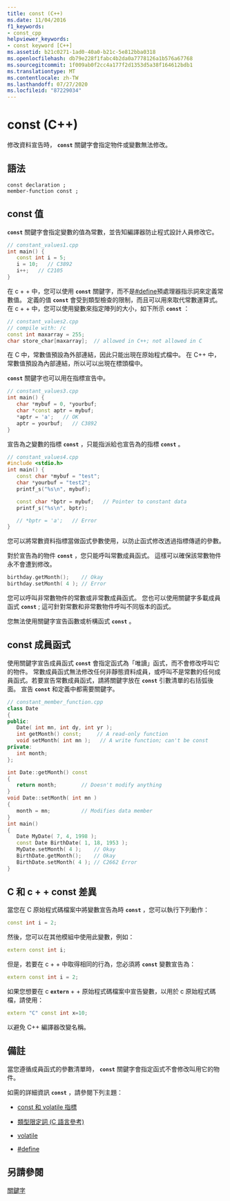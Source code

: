 ```yaml
---
title: const (C++)
ms.date: 11/04/2016
f1_keywords:
- const_cpp
helpviewer_keywords:
- const keyword [C++]
ms.assetid: b21c0271-1ad0-40a0-b21c-5e812bba0318
ms.openlocfilehash: db79e228f1fabc4b2da0a7778126a1b576a67768
ms.sourcegitcommit: 1f009ab0f2cc4a177f2d1353d5a38f164612bdb1
ms.translationtype: MT
ms.contentlocale: zh-TW
ms.lasthandoff: 07/27/2020
ms.locfileid: "87229034"
---
```

# <a name="const-c"></a>const (C++)

修改資料宣告時， **`const`** 關鍵字會指定物件或變數無法修改。

## <a name="syntax"></a>語法

```
const declaration ;
member-function const ;
```

## <a name="const-values"></a>const 值

**`const`** 關鍵字會指定變數的值為常數，並告知編譯器防止程式設計人員修改它。

```cpp
// constant_values1.cpp
int main() {
   const int i = 5;
   i = 10;   // C3892
   i++;   // C2105
}
```

在 c + + 中，您可以使用 **`const`** 關鍵字，而不是[#define](../preprocessor/hash-define-directive-c-cpp.md)預處理器指示詞來定義常數值。 定義的值 **`const`** 會受到類型檢查的限制，而且可以用來取代常數運算式。 在 c + + 中，您可以使用變數來指定陣列的大小，如下所示 **`const`** ：

```cpp
// constant_values2.cpp
// compile with: /c
const int maxarray = 255;
char store_char[maxarray];  // allowed in C++; not allowed in C
```

在 C 中，常數值預設為外部連結，因此只能出現在原始程式檔中。 在 C++ 中，常數值預設為內部連結，所以可以出現在標頭檔中。

**`const`** 關鍵字也可以用在指標宣告中。

```cpp
// constant_values3.cpp
int main() {
   char *mybuf = 0, *yourbuf;
   char *const aptr = mybuf;
   *aptr = 'a';   // OK
   aptr = yourbuf;   // C3892
}
```

宣告為之變數的指標 **`const`** ，只能指派給也宣告為的指標 **`const`** 。

```cpp
// constant_values4.cpp
#include <stdio.h>
int main() {
   const char *mybuf = "test";
   char *yourbuf = "test2";
   printf_s("%s\n", mybuf);

   const char *bptr = mybuf;   // Pointer to constant data
   printf_s("%s\n", bptr);

   // *bptr = 'a';   // Error
}
```

您可以將常數資料指標當做函式參數使用，以防止函式修改透過指標傳遞的參數。

對於宣告為的物件 **`const`** ，您只能呼叫常數成員函式。 這樣可以確保該常數物件永不會遭到修改。

```cpp
birthday.getMonth();    // Okay
birthday.setMonth( 4 ); // Error
```

您可以呼叫非常數物件的常數或非常數成員函式。 您也可以使用關鍵字多載成員函式 **`const`** ; 這可針對常數和非常數物件呼叫不同版本的函式。

您無法使用關鍵字宣告函數或析構函式 **`const`** 。

## <a name="const-member-functions"></a>const 成員函式

使用關鍵字宣告成員函式 **`const`** 會指定函式為「唯讀」函式，而不會修改呼叫它的物件。 常數成員函式無法修改任何非靜態資料成員，或呼叫不是常數的任何成員函式。若要宣告常數成員函式，請將關鍵字放在 **`const`** 引數清單的右括弧後面。 宣告 **`const`** 和定義中都需要關鍵字。

```cpp
// constant_member_function.cpp
class Date
{
public:
   Date( int mn, int dy, int yr );
   int getMonth() const;     // A read-only function
   void setMonth( int mn );   // A write function; can't be const
private:
   int month;
};

int Date::getMonth() const
{
   return month;        // Doesn't modify anything
}
void Date::setMonth( int mn )
{
   month = mn;          // Modifies data member
}
int main()
{
   Date MyDate( 7, 4, 1998 );
   const Date BirthDate( 1, 18, 1953 );
   MyDate.setMonth( 4 );    // Okay
   BirthDate.getMonth();    // Okay
   BirthDate.setMonth( 4 ); // C2662 Error
}
```

## <a name="c-and-c-const-differences"></a>C 和 c + + const 差異

當您在 C 原始程式碼檔案中將變數宣告為時 **`const`** ，您可以執行下列動作：

```cpp
const int i = 2;
```

然後，您可以在其他模組中使用此變數，例如：

```cpp
extern const int i;
```

但是，若要在 c + + 中取得相同的行為，您必須將 **`const`** 變數宣告為：

```cpp
extern const int i = 2;
```

如果您想要在 c **`extern`** + + 原始程式碼檔案中宣告變數，以用於 c 原始程式碼檔，請使用：

```cpp
extern "C" const int x=10;
```

以避免 C++ 編譯器改變名稱。

## <a name="remarks"></a>備註

當您遵循成員函式的參數清單時， **`const`** 關鍵字會指定函式不會修改叫用它的物件。

如需的詳細資訊 **`const`** ，請參閱下列主題：

- [const 和 volatile 指標](../cpp/const-and-volatile-pointers.md)

- [類型限定詞 (C 語言參考)](../c-language/type-qualifiers.md)

- [volatile](../cpp/volatile-cpp.md)

- [#define](../preprocessor/hash-define-directive-c-cpp.md)

## <a name="see-also"></a>另請參閱

[關鍵字](../cpp/keywords-cpp.md)
